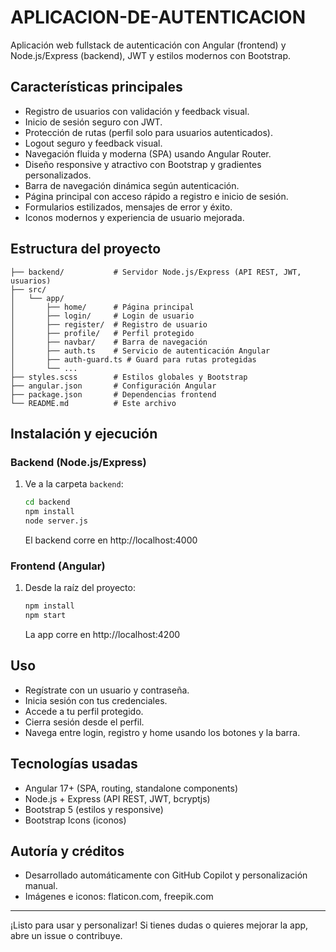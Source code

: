 # APLICACION-DE-AUTENTICACION

Aplicación web fullstack de autenticación con Angular (frontend) y Node.js/Express (backend), JWT y estilos modernos con Bootstrap.

## Características principales

- Registro de usuarios con validación y feedback visual.
- Inicio de sesión seguro con JWT.
- Protección de rutas (perfil solo para usuarios autenticados).
- Logout seguro y feedback visual.
- Navegación fluida y moderna (SPA) usando Angular Router.
- Diseño responsive y atractivo con Bootstrap y gradientes personalizados.
- Barra de navegación dinámica según autenticación.
- Página principal con acceso rápido a registro e inicio de sesión.
- Formularios estilizados, mensajes de error y éxito.
- Iconos modernos y experiencia de usuario mejorada.

## Estructura del proyecto

```
├── backend/           # Servidor Node.js/Express (API REST, JWT, usuarios)
├── src/
│   └── app/
│       ├── home/      # Página principal
│       ├── login/     # Login de usuario
│       ├── register/  # Registro de usuario
│       ├── profile/   # Perfil protegido
│       ├── navbar/    # Barra de navegación
│       ├── auth.ts    # Servicio de autenticación Angular
│       ├── auth-guard.ts # Guard para rutas protegidas
│       └── ...
├── styles.scss        # Estilos globales y Bootstrap
├── angular.json       # Configuración Angular
├── package.json       # Dependencias frontend
└── README.md          # Este archivo
```

## Instalación y ejecución

### Backend (Node.js/Express)
1. Ve a la carpeta `backend`:
   ```sh
   cd backend
   npm install
   node server.js
   ```
   El backend corre en http://localhost:4000

### Frontend (Angular)
1. Desde la raíz del proyecto:
   ```sh
   npm install
   npm start
   ```
   La app corre en http://localhost:4200

## Uso
- Regístrate con un usuario y contraseña.
- Inicia sesión con tus credenciales.
- Accede a tu perfil protegido.
- Cierra sesión desde el perfil.
- Navega entre login, registro y home usando los botones y la barra.

## Tecnologías usadas
- Angular 17+ (SPA, routing, standalone components)
- Node.js + Express (API REST, JWT, bcryptjs)
- Bootstrap 5 (estilos y responsive)
- Bootstrap Icons (iconos)

## Autoría y créditos
- Desarrollado automáticamente con GitHub Copilot y personalización manual.
- Imágenes e iconos: flaticon.com, freepik.com

---
¡Listo para usar y personalizar! Si tienes dudas o quieres mejorar la app, abre un issue o contribuye.
